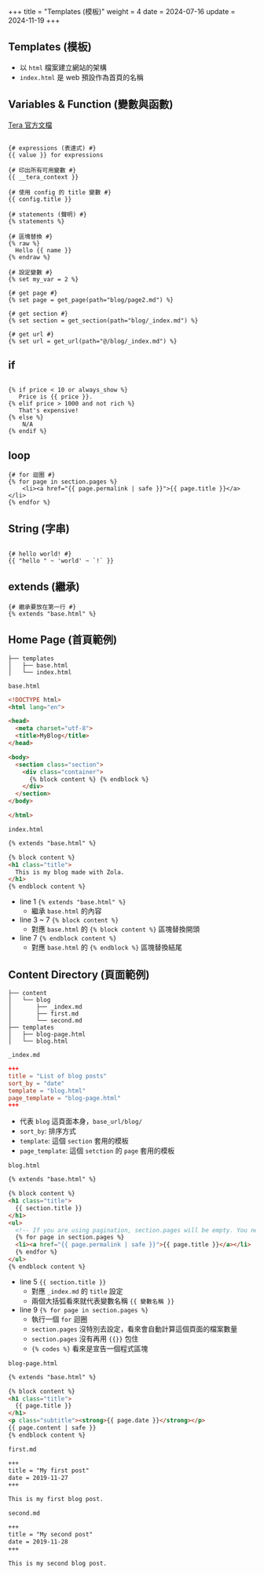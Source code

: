 +++
title = "Templates (模板)"
weight = 4
date = 2024-07-16
update = 2024-11-19
+++

## Templates (模板)

- 以 `html` 檔案建立網站的架構
- `index.html` 是 web 預設作為首頁的名稱

## Variables & Function (變數與函數)

[Tera 官方文檔](https://keats.github.io/tera/docs/#built-in-functions)

```jinja2

{# expressions (表達式) #}
{{ value }} for expressions

{# 印出所有可用變數 #}
{{ __tera_context }}

{# 使用 config 的 title 變數 #}
{{ config.title }}

{# statements (聲明) #}
{% statements %} 

{# 區塊替換 #}
{% raw %}
  Hello {{ name }}
{% endraw %}

{# 設定變數 #}
{% set my_var = 2 %}

{# get page #}
{% set page = get_page(path="blog/page2.md") %}

{# get section #}
{% set section = get_section(path="blog/_index.md") %}

{# get url #}
{% set url = get_url(path="@/blog/_index.md") %}
```

## if

```jinja2

{% if price < 10 or always_show %}
   Price is {{ price }}.
{% elif price > 1000 and not rich %}
   That's expensive!
{% else %}
    N/A
{% endif %}
```

## loop

```jinja2
{# for 迴圈 #}
{% for page in section.pages %}
    <li><a href="{{ page.permalink | safe }}">{{ page.title }}</a></li>
{% endfor %}
```

## String (字串)

```jinja2

{# hello world! #}
{{ "hello " ~ 'world' ~ `!` }}
```

## extends (繼承)

```jinja2
{# 繼承要放在第一行 #}
{% extends "base.html" %}
```

## Home Page (首頁範例)

```
├── templates
│   ├── base.html
│   └── index.html
```

`base.html`

```html
<!DOCTYPE html>
<html lang="en">

<head>
  <meta charset="utf-8">
  <title>MyBlog</title>
</head>

<body>
  <section class="section">
    <div class="container">
      {% block content %} {% endblock %}
    </div>
  </section>
</body>

</html>
```

`index.html`

```html
{% extends "base.html" %}

{% block content %}
<h1 class="title">
  This is my blog made with Zola.
</h1>
{% endblock content %}
```

- line 1 `{% extends "base.html" %}`
    - 繼承 `base.html` 的內容
- line 3 ~ 7 `{% block content %}`
    - 對應 `base.html` 的 `{% block content %}` 區塊替換開頭
- line 7 `{% endblock content %}`
    - 對應 `base.html` 的 `{% endblock %}` 區塊替換結尾

## Content Directory (頁面範例)

```
├── content
│   └── blog
│       ├── _index.md
│       ├── first.md
│       └── second.md
├── templates
│   ├── blog-page.html
│   └── blog.html
```

`_index.md`

```toml
+++
title = "List of blog posts"
sort_by = "date"
template = "blog.html"
page_template = "blog-page.html"
+++
```

- 代表 `blog` 這頁面本身，`base_url/blog/`
- `sort_by`: 排序方式
- `template`: 這個 `section` 套用的模板
- `page_template`: 這個 `setction` 的 `page` 套用的模板

`blog.html`

```html
{% extends "base.html" %}

{% block content %}
<h1 class="title">
  {{ section.title }}
</h1>
<ul>
  <!-- If you are using pagination, section.pages will be empty. You need to use the paginator object -->  
  {% for page in section.pages %}
  <li><a href="{{ page.permalink | safe }}">{{ page.title }}</a></li>
  {% endfor %}
</ul>
{% endblock content %}
```

- line 5 `{{ section.title }}`
    - 對應 `_index.md` 的 `title` 設定
    - 兩個大括弧看來就代表變數名稱 `{{ 變數名稱 }}`
- line 9 `{% for page in section.pages %}`
    - 執行一個 `for` 迴圈
    - `section.pages` 沒特別去設定，看來會自動計算這個頁面的檔案數量
    - `section.pages` 沒有再用 `{{}}` 包住
    - `{% codes %}` 看來是宣告一個程式區塊

`blog-page.html`

```html
{% extends "base.html" %}

{% block content %}
<h1 class="title">
  {{ page.title }}
</h1>
<p class="subtitle"><strong>{{ page.date }}</strong></p>
{{ page.content | safe }}
{% endblock content %}
```

`first.md`

```html
+++
title = "My first post"
date = 2019-11-27
+++

This is my first blog post.
```

`second.md`

```html
+++
title = "My second post"
date = 2019-11-28
+++

This is my second blog post.
```
